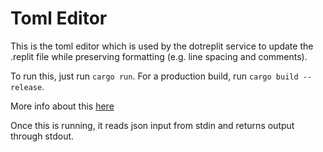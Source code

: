 # Toml Editor

This is the toml editor which is used by the dotreplit service to update the .replit file while preserving formatting (e.g. line spacing and comments).  

To run this, just run `cargo run`. For a production build, run `cargo build --release`.  

More info about this [here](https://replit.com/@util/Design-docs#goval/dotreplit_editor.md)  

Once this is running, it reads json input from stdin and returns output through stdout. 
